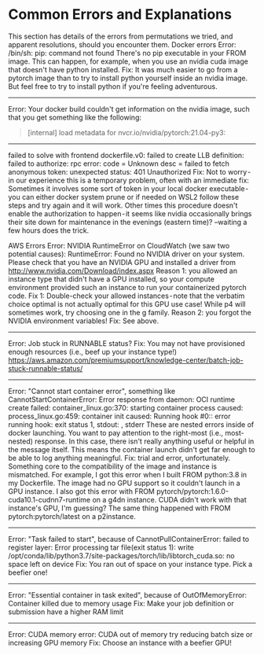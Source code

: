 # Common Errors and Explanations
This section has details of the errors from permutations we tried, and apparent resolutions, should you encounter them.
Docker errors
Error: /bin/sh: pip: command not found
There's no pip executable in your FROM image. This can happen, for example, when you use an nvidia cuda image that doesn't have python installed.
Fix: It was much easier to go from a pytorch image than to try to install python yourself inside an nvidia image. But feel free to try to install python if you're feeling adventurous.

---

Error: Your docker build couldn't get information on the nvidia image, such that you get something like the following:
> [internal] load metadata for nvcr.io/nvidia/pytorch:21.04-py3:
 ------
 failed to solve with frontend dockerfile.v0: failed to create LLB definition: failed to authorize: rpc error: code = Unknown desc = failed to fetch anonymous token: unexpected status: 401 Unauthorized
Fix: Not to worry - in our experience this is a temporary problem, often with an immediate fix:
Sometimes it involves some sort of token in your local docker executable - you can either docker system prune or if needed on WSL2 follow these steps and try again and it will work.
Other times this procedure doesn't enable the authorization to happen - it seems like nvidia occasionally brings their site down for maintenance in the evenings (eastern time)? –waiting a few hours does the trick.

AWS Errors
Error: NVIDIA RuntimeError on CloudWatch (we saw two potential causes):
RuntimeError: Found no NVIDIA driver on your system. Please check that you have an NVIDIA GPU and installed a driver from http://www.nvidia.com/Download/index.aspx
Reason 1: you allowed an instance type that didn't have a GPU installed, so your compute environment provided such an instance to run your containerized pytorch code.
Fix 1: Double-check your allowed instances - note that the verbatim choice optimal is not actually optimal for this GPU use case! While p4 will sometimes work, try choosing one in the g family.
Reason 2: you forgot the NVIDIA environment variables!
Fix: See above.

---

Error: Job stuck in RUNNABLE status?
Fix: You may not have provisioned enough resources (i.e., beef up your instance type!) https://aws.amazon.com/premiumsupport/knowledge-center/batch-job-stuck-runnable-status/

---

Error: "Cannot start container error", something like
CannotStartContainerError: Error response from daemon: OCI runtime create failed: container_linux.go:370: starting container process caused: process_linux.go:459: container init caused: Running hook #0:: error running hook: exit status 1, stdout: , stderr
These are nested errors inside of docker launching. You want to pay attention to the right-most (i.e., most-nested) response. In this case, there isn't really anything useful or helpful in the message itself. This means the container launch didn't get far enough to be able to log anything meaningful.
Fix: trial and error, unfortunately. Something core to the compatibility of the image and instance is mismatched.
For example, I got this error when I built FROM python:3.8 in my Dockerfile. The image had no GPU support so it couldn't launch in a GPU instance.
I also got this error with FROM pytorch/pytorch:1.6.0-cuda10.1-cudnn7-runtime on a g4dn instance. CUDA didn't work with that instance's GPU, I'm guessing?
The same thing happened with FROM pytorch:pytorch/latest on a p2instance.

---

Error: "Task failed to start", because of
CannotPullContainerError: failed to register layer: Error processing tar file(exit status 1): write /opt/conda/lib/python3.7/site-packages/torch/lib/libtorch_cuda.so: no space left on device
Fix: You ran out of space on your instance type. Pick a beefier one!

---

Error: "Essential container in task exited", because of OutOfMemoryError: Container killed due to memory usage
Fix: Make your job definition or submission have a higher RAM limit

---

Error: CUDA memory error: CUDA out of memory try reducing batch size or increasing GPU memory
Fix: Choose an instance with a beefier GPU!
